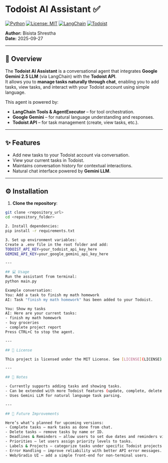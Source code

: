 # Todoist AI Assistant ✅

[![Python](https://img.shields.io/badge/python-3.9+-blue)](https://www.python.org/)
[![License: MIT](https://img.shields.io/badge/License-MIT-yellow.svg)](LICENSE)
[![LangChain](https://img.shields.io/badge/LangChain-AI-orange)](https://www.langchain.com/)
[![Todoist](https://img.shields.io/badge/Todoist-API-red)](https://developer.todoist.com/)

**Author:** Bisista Shrestha  
**Date:** 2025-09-27  

---

## 🚀 Overview
The **Todoist AI Assistant** is a conversational agent that integrates **Google Gemini 2.5 LLM** (via LangChain) with the **Todoist API**.  
It allows you to **manage tasks naturally through chat**, enabling you to add tasks, view tasks, and interact with your Todoist account using simple language.

This agent is powered by:
- **LangChain Tools & AgentExecutor** – for tool orchestration.  
- **Google Gemini** – for natural language understanding and responses.  
- **Todoist API** – for task management (create, view tasks, etc.).  

---

## ✨ Features
- Add new tasks to your Todoist account via conversation.  
- View your current tasks in Todoist.  
- Maintains conversation history for contextual interactions.  
- Natural chat interface powered by **Gemini LLM**.  

---

## ⚙️ Installation

1. **Clone the repository**:    
```bash
git clone <repository_url>
cd <repository_folder>

2. Install dependencies:    
pip install -r requirements.txt

3. Set up environment variables:    
Create a .env file in the root folder and add:  
TODOIST_API_KEY=your_todoist_api_key_here
GEMINI_API_KEY=your_google_gemini_api_key_here

--- 

## 💻 Usage     
Run the assistant from terminal:    
python main.py

Example conversation:   
You: Add a task to finish my math homework
AI: Task "finish my math homework" has been added to your Todoist.

You: Show my tasks
AI: Here are your current tasks:
- finish my math homework
- buy groceries
- complete project report   
Press CTRL+C to stop the agent.

---

## 📜 License

This project is licensed under the MIT License. See [LICENSE](LICENSE) for details.

---

## 🔮 Notes

- Currently supports adding tasks and showing tasks.
- Can be extended with more Todoist features (update, complete, delete tasks).
- Uses Gemini LLM for natural language task parsing.

---

## 🚧 Future Improvements

Here’s what’s planned for upcoming versions:
- Complete tasks – mark tasks as done from chat.
- Delete tasks – remove tasks by name or ID.
- Deadlines & Reminders – allow users to set due dates and reminders via natural language.
- Priorities – let users assign priority levels to tasks.
- Labels & Projects – categorize tasks under specific Todoist projects and labels.
- Error Handling – improve reliability with better API error messages.
- Web/Gradio UI – add a simple front-end for non-terminal users.


